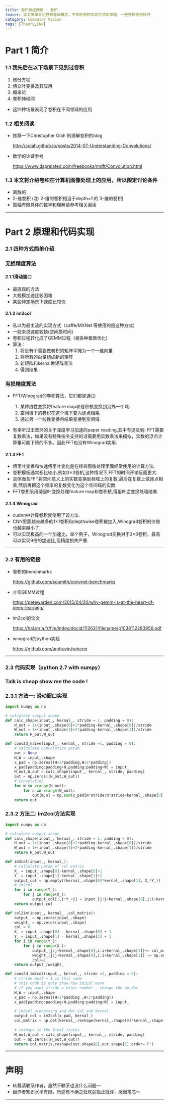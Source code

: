 ```yaml
---
title: 卷积神经网络 - 卷积
teaser: 本文简单介绍卷积基础概念，不同的卷积实现方式和原理，一些卷积使用技巧
category: Computer Vision
tags: [Theory,CNN]
---
```


# Part 1 简介

### 1.1 我先后在以下场景下见到过卷积

1. 微分方程
2. 傅立叶变换及其应用
3. 概率论
4. 卷积神经网

* 这四种场景表现了卷积在不同领域的应用

### 1.2 相关阅读 

* 推荐一下Christopher Olah 的理解卷积的blog

	<http://colah.github.io/posts/2014-07-Understanding-Convolutions/>

* 数学的论证参考

	<https://www.dsprelated.com/freebooks/mdft/Convolution.html>

### 1.3 本文将介绍卷积在计算机图像处理上的应用，所以限定讨论条件

* 离散的 
* 2-维卷积 (注: 2-维的卷积相当于depth=1 的 3-维的卷积)
* 篇幅有限具体的数学和理解请参考相关阅读

--- 
# Part 2 原理和代码实现

### 2.1 四种方式简单介绍

### 无损精度算法

#### 2.1.1滑动窗口

* 最直观的方法
* 大规模加速比较困难
* 某些特定场景下速度比较快

#### 2.1.2 im2col

* 私以为最主流的实现方式（caffe/MXNet 等使用的是这种方式）
* 一般来说速度较快(空间换时间)
* 卷积过程转化成了GEMM过程（被各种极致优化)
* 算法：
	1. 将没有个需要做卷积的矩阵平摊为一个一维向量
	2. 将所有的向量组成新的矩阵
	3. 新矩阵和kernal做矩阵乘法
	4. 得到结果

### 有损精度算法

* FFT/Winograd的卷积算法，它们都是通过:

	1. 某种线性变换将feature map和卷积核变换到另外一个域.
	2. 空间域下的卷积在这个域下变为逐点相乘.
	3. 通过另一个线性变换将结果变换到空间域.

* 有幸听过王晋玮的关于深度学习加速的paper reading,其中有提及到: FFT需要复数乘法，如果没有特殊指令支持的话需要用实数乘法来模拟，实数的浮点计算量可能下降的不多。因此FFT也没有Winograd实用.

#### 2.1.3 FFT

* 傅里叶变换和快速傅里叶变化是在经典图像处理里面经常使用的计算方法.
* 卷积模板通常都比较小,例如3×3卷机,这种情况下,FFT的时间开销反而更大.
* 具体而言FFT将空间意义上的实数变换到频域上的复数,最后在复数上做逐点相乘,然后再把这个频率的复数变化为这个空间域的实数.
* FFT卷积采用傅里叶变换处理feature map和卷积核,傅里叶逆变换处理结果.

#### 2.1.4 Winograd
* cudnn中计算卷积就使用了该方法.
* CNN里面越来越多的1×1卷积和depthwise卷积被加入,Winograd卷积的价值也越来越小了.
* 可以实现极高的一个加速比，举个例子，Winograd变换对于3×3卷积，最高可以实现9倍的加速比,但精度损失严重.


---
### 2.2 有用的链接

* 卷积的benchmarks 

	<https://github.com/soumith/convnet-benchmarks>

* 介绍GEMM过程

	<https://petewarden.com/2015/04/20/why-gemm-is-at-the-heart-of-deep-learning/>

* im2col的论文

	<https://hal.inria.fr/file/index/docid/112631/filename/p1038112283956.pdf>

* winograd的python实现
	
	<https://github.com/andravin/wincnn>

---	

### 2.3 代码实现（python 2.7 with numpy）

### Talk is cheap show me the code !

### 2.3.1 方法一: 滑动窗口实现
	
```python
import numpy as np 

# calculate output shape 
def calc_shape(input_, kernal_, stride = 1, padding = 0):
	H_out = 1+(input_.shape[0]+2*padding-kernal_.shape[0])/stride
	W_out = 1+(input_.shape[1]+2*padding-kernal_.shape[1])/stride
	return H_out,W_out

def conv2d_naive(input_, kernal_, stride =1, padding = 0):
	# calculate Convolution param 
	out = None
	H,W = input_.shape
	x_pad = np.zeros((H+2*padding,W+2*padding))
	x_pad[padding:padding+H,padding:padding+W] = input_
	H_out,W_out = calc_shape(input_, kernal_, stride, padding)
	out = np.zeros((H_out,W_out))
	# Convolution
	for m in xrange(H_out):
		for n in xrange(W_out):
			out[m,n] = np.sum(x_pad[m*stride:m*stride+kernal_.shape[0],n*stride:n*stride+kernal_.shape[1]] *  kernal_)
	return out

```

### 2.3.2 方法二: im2col方法实现


```python 
import numpy as np 

# calculate output shape 
def calc_shape(input_, kernal_, stride = 1, padding = 0):
	H_out = 1+(input_.shape[0]+2*padding-kernal_.shape[0])/stride
	W_out = 1+(input_.shape[1]+2*padding-kernal_.shape[1])/stride
	return H_out,W_out

def im2col(input_, kernal_):
	# calculate param of col matrix
	X_ = input_.shape[0]-kernal_.shape[0]+1
	Y_ = input_.shape[1]-kernal_.shape[1]+1
	output_col = np.empty((kernal_.shape[0]*kernal_.shape[1], X_*Y_))
	# im2col
	for i in range(Y_):
		for j in range(X_):
			output_col[:,i*Y_+j] = input_[j:j+kernal_.shape[0],i:i+kernal_.shape[1]].ravel(order='F')
	return output_col

def col2im(input_, kernal_ ,col_matrix):
	output_ = np.zeros(input_.shape) 
	weight_ = np.zeros(input_.shape)
	col = 0
	X_ = input_.shape[0] - kernal_.shape[0] + 1
	Y_ = input_.shape[1] - kernal_.shape[1] + 1
	for i in range(Y_):
		for j in range(X_):
			output_[j:j+kernal_.shape[0],i:i+kernal_.shape[1]]+= col_matrix[:,col].reshape(kernal_.shape, order='F')
			weight_[j:j+kernal_.shape[0],i:i+kernal_.shape[1]] += np.ones(kernal_.shape)
			col+=1
	return output_/weight_

def conv2d_im2col(input_, kernal_, stride =1, padding = 0):
	# stride must = 1 in this code 
	# this code is only show how im2col work
	# if you want stride = other number , change the np.dot
	H,W = input_.shape
	x_pad = np.zeros((H+2*padding ,W+2*padding))
	x_pad[padding:padding+H,padding:padding+W] = input_

	# im2col processing and dot col and kernal
	output_col = im2col(x_pad, kernal_)
	col_matrix = np.dot(kernal_.reshape(kernal_.shape[0]*kernal_.shape[1],order='F'),output_col)
	
	# reshape to the final status
	H_out,W_out = calc_shape(input_, kernal_, stride, padding)
	out = np.zeros((H_out,W_out))
	return col_matrix.reshape(out.shape[0],out.shape[1],order='F')

```

---

# 声明
* 转载请联系作者，虽然不联系也没什么问题～
* 因作者知识水平有限，所述有不确之处欢迎指正批评，感谢笔芯～

---
